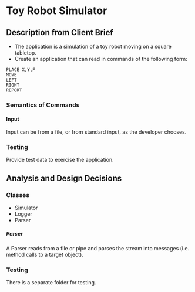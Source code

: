 # Toy Robot Simulator

## Description from Client Brief

* The application is a simulation of a toy robot moving on a square tabletop.
* Create an application that can read in commands of the following form:
```
PLACE X,Y,F
MOVE
LEFT
RIGHT
REPORT
```

### Semantics of Commands

#### Input

Input can be from a file, or from standard input, as the developer chooses.


### Testing

Provide test data to exercise the application.



## Analysis and Design Decisions

### Classes

* Simulator
* Logger
* Parser

##### Parser

A Parser reads from a file or pipe and parses the stream into messages (i.e. method calls to a target object).

### Testing

There is a separate folder for testing.
